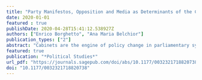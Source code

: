 ```yaml
---
title: "Party Manifestos, Opposition and Media as Determinants of the Cabinet Agenda"
date: 2020-01-01
featured : true
publishDate: 2020-04-28T15:41:12.538927Z
authors: ["Enrico Borghetto", "Ana Maria Belchior"]
publication_types: ["2"]
abstract: "Cabinets are the engine of policy change in parliamentary systems. Yet, we still know little about how cabinets micro-manage the content of their multifaceted agenda during their term in office. Drawing on the party and agenda-setting literature, this article addresses this gap by focusing on three main determinants of cabinet priorities: issue priorities in the electoral platforms of majority and opposition parties, and new and unforeseen problems as conveyed by the media. Our analysis reveals that (1) majority platforms have a stronger impact on the cabinet agenda than those of opposition parties, but this effect decreases as the legislative term progresses; (2) cabinet agendas do take into consideration opposition electoral priorities but only when the latter are expressed by mainstream competitors or when the media focus on them and (3) an externally imposed adjustment programme can also create the conditions for strengthening the congruence between electoral and cabinet agendas."
featured: true
publication: "*Political Studies*"
url_pdf: "https://journals.sagepub.com/doi/abs/10.1177/0032321718820738"
doi: "10.1177/0032321718820738"
---
```


